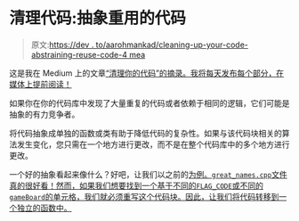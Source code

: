 # 清理代码:抽象重用的代码

> 原文:[https://dev . to/aarohmankad/cleaning-up-your-code-abstraining-reuse-code-4 mea](https://dev.to/aarohmankad/cleaning-up-your-code-abstracting-reused-code-4mea)

这是我在 Medium 上的文章[“清理你的代码”的摘录。我将每天发布每个部分，在媒体上提前阅读！](https://medium.com/acm-ucr/cleaning-up-your-code-8c2a88cb47fc)

如果你在你的代码库中发现了大量重复的代码或者依赖于相同的逻辑，它们可能是抽象的有力竞争者。

将代码抽象成单独的函数或类有助于降低代码的复杂性。如果与该代码块相关的算法发生变化，您只需在一个地方进行更改，而不是在整个代码库中的多个地方进行更改。

一个好的抽象看起来像什么？好吧，让我们以之前的[为例。`great_names.cpp`文件真的很好看！然而，如果我们想要找到一个基于不同的`FLAG_CODE`或不同的`gameBoard`的单元格，我们就必须重写这个代码块。因此，让我们将代码转移到一个独立的函数中。](https://dev.to/aarohmankad/cleaning-up-your-code-good-names-2e0o)